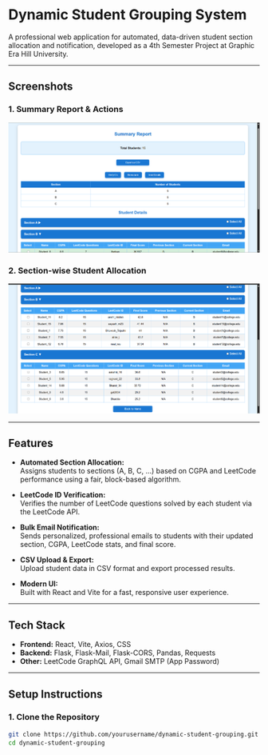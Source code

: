 # Dynamic Student Grouping System

A professional web application for automated, data-driven student section allocation and notification, developed as a 4th Semester Project at Graphic Era Hill University.

---

## Screenshots

### 1. Summary Report & Actions
![Summary Report](client/public/screenshots/summary-report.png)

### 2. Section-wise Student Allocation

![Section Allocation](client/public/screenshots/section-allocation.png)

---

## Features

- **Automated Section Allocation:**  
  Assigns students to sections (A, B, C, ...) based on CGPA and LeetCode performance using a fair, block-based algorithm.

- **LeetCode ID Verification:**  
  Verifies the number of LeetCode questions solved by each student via the LeetCode API.

- **Bulk Email Notification:**  
  Sends personalized, professional emails to students with their updated section, CGPA, LeetCode stats, and final score.

- **CSV Upload & Export:**  
  Upload student data in CSV format and export processed results.

- **Modern UI:**  
  Built with React and Vite for a fast, responsive user experience.

---

## Tech Stack

- **Frontend:** React, Vite, Axios, CSS
- **Backend:** Flask, Flask-Mail, Flask-CORS, Pandas, Requests
- **Other:** LeetCode GraphQL API, Gmail SMTP (App Password)

---

## Setup Instructions

### 1. Clone the Repository

```bash
git clone https://github.com/yourusername/dynamic-student-grouping.git
cd dynamic-student-grouping
```